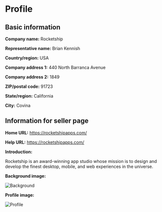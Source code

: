 # Profile

## Basic information

**Company name:** Rocketship

**Representative name:** Brian Kennish

**Country/region:** USA

**Company address 1:** 440 North Barranca Avenue

**Company address 2:** 1849

**ZIP/postal code:** 91723

**State/region:** California

**City:** Covina

## Information for seller page

**Home URL:** https://rocketshipapps.com/

**Help URL:** https://rocketshipapps.com/

**Introduction:**

Rocketship is an award-winning app studio whose mission is to design and develop the finest desktop,
mobile, and web experiences in the universe.

**Background image:**

![Background](background.png)

**Profile image:**

![Profile](profile.png)
